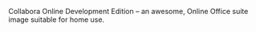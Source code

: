 Collabora Online Development Edition – an awesome, Online Office suite image suitable for home use.

